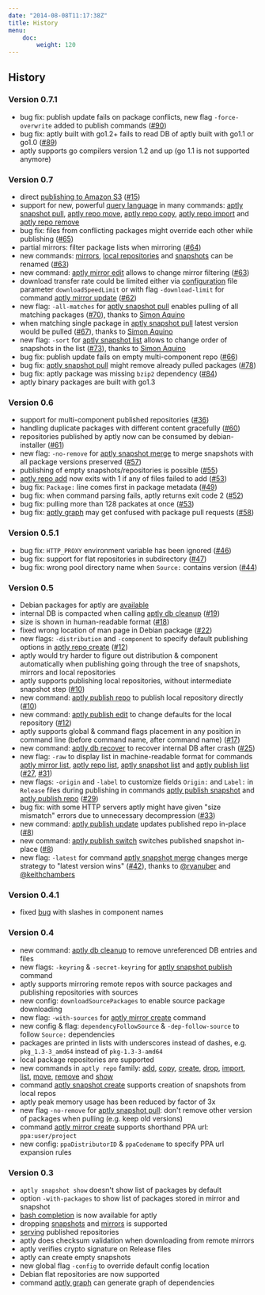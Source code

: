 ```yaml
---
date: "2014-08-08T11:17:38Z"
title: History
menu:
    doc:
        weight: 120
---
```


History
-------

### Version 0.7.1

-   bug fix: publish update fails on package conflicts, new flag
    `-force-overwrite` added to publish commands
    ([\#90](https://github.com/smira/aptly/issues/90))
-   bug fix: aptly built with go1.2+ fails to read DB of aptly built
    with go1.1 or go1.0
    ([\#89](https://github.com/smira/aptly/issues/89))
-   aptly supports go compilers version 1.2 and up (go 1.1 is not
    supported anymore)

### Version 0.7

-   direct [publishing to Amazon S3](#s3-publishing)
    ([\#15](https://github.com/smira/aptly/issues/15))
-   support for new, powerful [query language](#package-query) in many
    commands: [aptly snapshot pull](#aptly-snapshot-pull), [aptly repo
    move](#aptly-repo-move), [aptly repo copy](#aptly-repo-copy), [aptly
    repo import](#aptly-repo-import) and [aptly repo
    remove](#aptly-repo-remove)
-   bug fix: files from conflicting packages might override each other
    while publishing ([\#65](https://github.com/smira/aptly/issues/65))
-   partial mirrors: filter package lists when mirroring
    ([\#64](https://github.com/smira/aptly/issues/64))
-   new commands: [mirrors](#aptly-mirror-rename), [local
    repositories](#aptly-repo-rename) and
    [snapshots](#aptly-snapshot-rename) can be renamed
    ([\#63](https://github.com/smira/aptly/issues/63))
-   new command: [aptly mirror edit](#aptly-mirror-edit) allows to
    change mirror filtering
    ([\#63](https://github.com/smira/aptly/issues/63))
-   download transfer rate could be limited either via
    [configuration](#configuration) file parameter `downloadSpeedLimit`
    or with flag `-download-limit` for command [aptly mirror
    update](#aptly-mirror-update)
    ([\#62](https://github.com/smira/aptly/issues/62))
-   new flag: `-all-matches` for [aptly snapshot
    pull](#aptly-snapshot-pull) enables pulling of all matching packages
    ([\#70](https://github.com/smira/aptly/pull/70)), thanks to [Simon
    Aquino](https://github.com/simonaquino)
-   when matching single package in [aptly snapshot
    pull](#aptly-snapshot-pull) latest version would be pulled
    ([\#67](https://github.com/smira/aptly/pull/67)), thanks to [Simon
    Aquino](https://github.com/simonaquino)
-   new flag: `-sort` for [aptly snapshot list](#aptly-snapshot-list)
    allows to change order of snapshots in the list
    ([\#73](https://github.com/smira/aptly/pull/73)), thanks to [Simon
    Aquino](https://github.com/simonaquino)
-   bug fix: publish update fails on empty multi-component repo
    ([\#66](https://github.com/smira/aptly/issues/66))
-   bug fix: [aptly snapshot pull](#aptly-snapshot-pull) might remove
    already pulled packages
    ([\#78](https://github.com/smira/aptly/issues/78))
-   bug fix: aptly package was missing `bzip2` dependency
    ([\#84](https://github.com/smira/aptly/issues/84))
-   aptly binary packages are built with go1.3

### Version 0.6

-   support for multi-component published repositories
    ([\#36](https://github.com/smira/aptly/issues/36))
-   handling duplicate packages with different content gracefully
    ([\#60](https://github.com/smira/aptly/issues/60))
-   repositories published by aptly now can be consumed by
    debian-installer ([\#61](https://github.com/smira/aptly/issues/61))
-   new flag: `-no-remove` for [aptly snapshot
    merge](#aptly-snapshot-merge) to merge snapshots with all package
    versions preserved
    ([\#57](https://github.com/smira/aptly/issues/57))
-   publishing of empty snapshots/repositories is possible
    ([\#55](https://github.com/smira/aptly/issues/55))
-   [aptly repo add](#aptly-repo-add) now exits with 1 if any of files
    failed to add ([\#53](https://github.com/smira/aptly/issues/53))
-   bug fix: `Package:` line comes first in package metadata
    ([\#49](https://github.com/smira/aptly/issues/49))
-   bug fix: when command parsing fails, aptly returns exit code 2
    ([\#52](https://github.com/smira/aptly/issues/52))
-   bug fix: pulling more than 128 packates at once
    ([\#53](https://github.com/smira/aptly/issues/53))
-   bug fix: [aptly graph](#aptly-graph) may get confused with package
    pull requests ([\#58](https://github.com/smira/aptly/issues/58))

### Version 0.5.1

-   bug fix: `HTTP_PROXY` environment variable has been ignored
    ([\#46](https://github.com/smira/aptly/issues/46))
-   bug fix: support for flat repositories in subdirectory
    ([\#47](https://github.com/smira/aptly/issues/47))
-   bug fix: wrong pool directory name when `Source:` contains version
    ([\#44](https://github.com/smira/aptly/issues/44))

### Version 0.5

-   Debian packages for aptly are [available](#download)
-   internal DB is compacted when calling [aptly db
    cleanup](#aptly-db-cleanup)
    ([\#19](https://github.com/smira/aptly/issues/19))
-   size is shown in human-readable format
    ([\#18](https://github.com/smira/aptly/issues/18))
-   fixed wrong location of man page in Debian package
    ([\#22](https://github.com/smira/aptly/issues/22))
-   new flags: `-distribution` and `-component` to specify default
    publishing options in [aptly repo create](#aptly-repo-create)
    ([\#12](https://github.com/smira/aptly/issues/12))
-   aptly would try harder to figure out distribution & component
    automatically when publishing going through the tree of snapshots,
    mirrors and local repositories
-   aptly supports publishing local repositories, without intermediate
    snapshot step ([\#10](https://github.com/smira/aptly/issues/10))
-   new command: [aptly publish repo](#aptly-publish-repo) to publish
    local repository directly
    ([\#10](https://github.com/smira/aptly/issues/10))
-   new command: [aptly publish edit](#aptly-repo-edit) to change
    defaults for the local repository
    ([\#12](https://github.com/smira/aptly/issues/12))
-   aptly supports global & command flags placement in any position in
    command line (before command name, after command name)
    ([\#17](https://github.com/smira/aptly/issues/17))
-   new command: [aptly db recover](#aptly-db-recover) to recover
    internal DB after crash
    ([\#25](https://github.com/smira/aptly/issues/25))
-   new flag: `-raw` to display list in machine-readable format for
    commands [aptly mirror list](#aptly-mirror-list), [aptly repo
    list](#aptly-repo-list), [aptly snapshot list](#aptly-snapshot-list)
    and [aptly publish list](#aptly-publish-list)
    ([\#27](https://github.com/smira/aptly/issues/27),
    [\#31](https://github.com/smira/aptly/issues/31))
-   new flags: `-origin` and `-label` to customize fields `Origin:` and
    `Label:` in `Release` files during publishing in commands [aptly
    publish snapshot](#aptly-publish-snapshot) and [aptly publish
    repo](#aptly-publish-repo)
    ([\#29](https://github.com/smira/aptly/issues/29))
-   bug fix: with some HTTP servers aptly might have given "size
    mismatch" errors due to unnecessary decompression
    ([\#33](https://github.com/smira/aptly/issues/33))
-   new command: [aptly publish update](#aptly-publish-update) updates
    published repo in-place
    ([\#8](https://github.com/smira/aptly/issues/8))
-   new command: [aptly publish switch](#aptly-publish-switch) switches
    published snapshot in-place
    ([\#8](https://github.com/smira/aptly/issues/8))
-   new flag: `-latest` for command [aptly snapshot
    merge](#aptly-snapshot-merge) changes merge strategy to "latest
    version wins" ([\#42](https://github.com/smira/aptly/pull/42)),
    thanks to [@ryanuber](https://github.com/ryanuber) and
    [@keithchambers](https://github.com/keithchambers)

### Version 0.4.1

-   fixed [bug](https://github.com/smira/aptly/issues/5) with slashes in
    component names

### Version 0.4

-   new command: [aptly db cleanup](#aptly-db-cleanup) to remove
    unreferenced DB entries and files
-   new flags: `-keyring` & `-secret-keyring` for [aptly snapshot
    publish](#aptly-snapshot-publish) command
-   aptly supports mirroring remote repos with source packages and
    publishing repositories with sources
-   new config: `downloadSourcePackages` to enable source package
    downloading
-   new flag: `-with-sources` for [aptly mirror
    create](#aptly-mirror-create) command
-   new config & flag: `dependencyFollowSource` & `-dep-follow-source`
    to follow `Source:` dependencies
-   packages are printed in lists with underscores instead of dashes,
    e.g. `pkg_1.3-3_amd64` instead of `pkg-1.3-3-amd64`
-   local package repositories are supported
-   new commands in `aptly repo` family: [add](#aptly-repo-add),
    [copy](#aptly-repo-copy), [create](#aptly-repo-create),
    [drop](#aptly-repo-drop), [import](#aptly-repo-import),
    [list](#aptly-repo-list), [move](#aptly-repo-move),
    [remove](#aptly-repo-remove) and [show](#aptly-repo-show)
-   command [aptly snapshot create](#aptly-snapshot-create) supports
    creation of snapshots from local repos
-   aptly peak memory usage has been reduced by factor of 3x
-   new flag `-no-remove` for [aptly snapshot
    pull](#aptly-snapshot-pull): don't remove other version of packages
    when pulling (e.g. keep old versions)
-   command [aptly mirror create](#aptly-mirror-create) supports
    shorthand PPA url: `ppa:user/project`
-   new config: `ppaDistributorID` & `ppaCodename` to specify PPA url
    expansion rules

### Version 0.3

-   `aptly snapshot show` doesn't show list of packages by default
-   option `-with-packages` to show list of packages stored in mirror
    and snapshot
-   [bash
    completion](https://github.com/aptly-dev/aptly-bash-completion) is
    now available for aptly
-   dropping [snapshots](#aptly-snapshot-drop) and
    [mirrors](#aptly-mirror-drop) is supported
-   [serving](#aptly-serve) published repositories
-   aptly does checksum validation when downloading from remote mirrors
-   aptly verifies crypto signature on Release files
-   aptly can create empty snapshots
-   new global flag `-config` to override default config location
-   Debian flat repositories are now supported
-   command [aptly graph](#aptly-graph) can generate graph of
    dependencies

